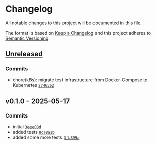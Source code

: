 # Changelog

All notable changes to this project will be documented in this file.

The format is based on [Keep a Changelog](https://keepachangelog.com/en/1.0.0/)
and this project adheres to [Semantic Versioning](https://semver.org/spec/v2.0.0.html).

## [Unreleased](https://github.com/thiwi/valiax/compare/v0.1.0...HEAD)

### Commits

- chore(k8s): migrate test infrastructure from Docker-Compose to Kubernetes [`2746562`](https://github.com/thiwi/valiax/commit/27465620b77b464ea0ef824ed442636f3da6b77c)

## v0.1.0 - 2025-05-17

### Commits

- initial [`3eee08d`](https://github.com/thiwi/valiax/commit/3eee08dad3c91e4f1f38d8099c710da24bbd6c0d)
- added tests [`8ca8a1b`](https://github.com/thiwi/valiax/commit/8ca8a1b28ed08d34f22aa3daeeb9e40953f8d250)
- added some more tests [`3fb899a`](https://github.com/thiwi/valiax/commit/3fb899a40e412a5c936f4ac072ca259878e2bf36)
